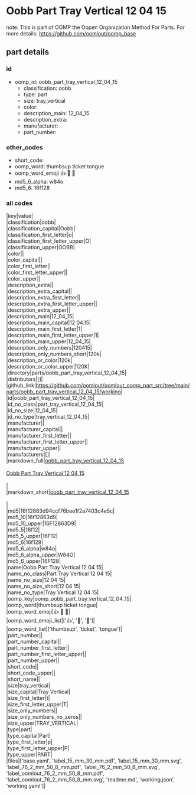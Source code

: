# Oobb Part Tray Vertical 12 04 15  

note: This is part of OOMP the Oopen Organization Method For Parts. For more details: https://github.com/oomlout/oomp_base

##  part details





### id
* oomp_id: oobb_part_tray_vertical_12_04_15
  * classification: oobb
  * type: part
  * size: tray_vertical
  * color: 
  * description_main: 12_04_15
  * description_extra: 
  * manufacturer: 
  * part_number: 

### other_codes
* short_code: 
* oomp_word: thumbsup ticket tongue
* oomp_word_emoji :thumbsup: :ticket: :tongue:
* md5_6_alpha: w84o
* md5_6: 16f128

### all codes 
|key|value|  
|classification|oobb|  
|classification_capital|Oobb|  
|classification_first_letter|o|  
|classification_first_letter_upper|O|  
|classification_upper|OOBB|  
|color||  
|color_capital||  
|color_first_letter||  
|color_first_letter_upper||  
|color_upper||  
|description_extra||  
|description_extra_capital||  
|description_extra_first_letter||  
|description_extra_first_letter_upper||  
|description_extra_upper||  
|description_main|12_04_15|  
|description_main_capital|12 04.15|  
|description_main_first_letter|1|  
|description_main_first_letter_upper|1|  
|description_main_upper|12_04_15|  
|description_only_numbers|120415|  
|description_only_numbers_short|120k|  
|description_or_color|120k|  
|description_or_color_upper|120K|  
|directory|parts/oobb_part_tray_vertical_12_04_15|  
|distributors|[]|  
|github_link|https://github.com/oomlout/oomlout_oomp_part_src/tree/main/parts/oobb_part_tray_vertical_12_04_15/working|  
|id|oobb_part_tray_vertical_12_04_15|  
|id_no_class|part_tray_vertical_12_04_15|  
|id_no_size|12_04_15|  
|id_no_type|tray_vertical_12_04_15|  
|manufacturer||  
|manufacturer_capital||  
|manufacturer_first_letter||  
|manufacturer_first_letter_upper||  
|manufacturer_upper||  
|manufacturers|[]|  
|markdown_full|[oobb_part_tray_vertical_12_04_15](https://github.com/oomlout/oomlout_oomp_part_src/tree/main/parts/oobb_part_tray_vertical_12_04_15/working)<br>[](https://github.com/oomlout/oomlout_oomp_part_src/tree/main/parts/oobb_part_tray_vertical_12_04_15/working)<br>[Oobb Part Tray Vertical 12 04 15](https://github.com/oomlout/oomlout_oomp_part_src/tree/main/parts/oobb_part_tray_vertical_12_04_15/working)<br><br>|  
|markdown_short|[oobb_part_tray_vertical_12_04_15](https://github.com/oomlout/oomlout_oomp_part_src/tree/main/parts/oobb_part_tray_vertical_12_04_15/working)<br><br>|  
|md5|16f12863d94ccf76bee1f2a7403c4e5c|  
|md5_10|16f12863d9|  
|md5_10_upper|16F12863D9|  
|md5_5|16f12|  
|md5_5_upper|16F12|  
|md5_6|16f128|  
|md5_6_alpha|w84o|  
|md5_6_alpha_upper|W84O|  
|md5_6_upper|16F128|  
|name|Oobb Part Tray Vertical 12 04 15|  
|name_no_class|Part Tray Vertical 12 04 15|  
|name_no_size|12 04 15|  
|name_no_size_short|12 04 15|  
|name_no_type|Tray Vertical 12 04 15|  
|oomp_key|oomp_oobb_part_tray_vertical_12_04_15|  
|oomp_word|thumbsup ticket tongue|  
|oomp_word_emoji|:thumbsup: :ticket: :tongue:|  
|oomp_word_emoji_list|[':thumbsup:', ':ticket:', ':tongue:']|  
|oomp_word_list|['thumbsup', 'ticket', 'tongue']|  
|part_number||  
|part_number_capital||  
|part_number_first_letter||  
|part_number_first_letter_upper||  
|part_number_upper||  
|short_code||  
|short_code_upper||  
|short_name||  
|size|tray_vertical|  
|size_capital|Tray Vertical|  
|size_first_letter|t|  
|size_first_letter_upper|T|  
|size_only_numbers||  
|size_only_numbers_no_zeros||  
|size_upper|TRAY_VERTICAL|  
|type|part|  
|type_capital|Part|  
|type_first_letter|p|  
|type_first_letter_upper|P|  
|type_upper|PART|  
|files|['base.yaml', 'label_15_mm_30_mm.pdf', 'label_15_mm_30_mm.svg', 'label_76_2_mm_50_8_mm.pdf', 'label_76_2_mm_50_8_mm.svg', 'label_oomlout_76_2_mm_50_8_mm.pdf', 'label_oomlout_76_2_mm_50_8_mm.svg', 'readme.md', 'working.json', 'working.yaml']|  
